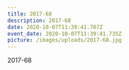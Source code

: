 ```yaml
---
title: 2017-68
description: 2017-68
date: 2020-10-07T11:39:41.707Z
event_date: 2020-10-07T11:39:41.735Z
picture: /images/uploads/2017-68.jpg
---
```

2017-68